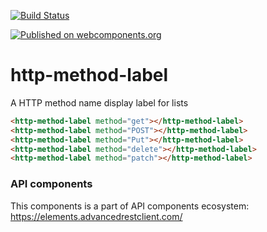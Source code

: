 [![Build Status](https://travis-ci.org/advanced-rest-client/api-url-data-model.svg?branch=stage)](https://travis-ci.org/advanced-rest-client/http-method-label)

[![Published on webcomponents.org](https://img.shields.io/badge/webcomponents.org-published-blue.svg)](https://www.webcomponents.org/element/advanced-rest-client/http-method-label)

# http-method-label

A HTTP method name display label for lists

<!---
```
<custom-element-demo>
  <template>
    <link rel="import" href="http-method-label.html">
    <next-code-block></next-code-block>
  </template>
</custom-element-demo>
```
-->

```html
<http-method-label method="get"></http-method-label>
<http-method-label method="POST"></http-method-label>
<http-method-label method="Put"></http-method-label>
<http-method-label method="delete"></http-method-label>
<http-method-label method="patch"></http-method-label>
```

### API components

This components is a part of API components ecosystem: https://elements.advancedrestclient.com/
